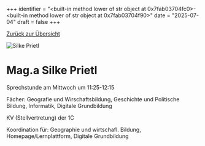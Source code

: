 
+++
identifier = "<built-in method lower of str object at 0x7fab03704fc0>-<built-in method lower of str object at 0x7fab03704f90>"
date = "2025-07-04"
draft = false
+++

 [Zurück zur Übersicht](/schule/lehrpersonal/)

<div class="row">
<div class="column">
<img src="/images/personal/Prietl.jpg" alt="Silke Prietl"> 
</div>
<div class="column">

# Mag.a Silke Prietl 

Sprechstunde am Mittwoch um 11:25-12:15

Fächer: Geografie und Wirschaftsbildung,  Geschichte und Politische Bildung,  Informatik,  Digitale Grundbildung



KV (Stellvertretung) der 1C







Koordination für: Geographie und wirtschafl. Bildung, Homepage/Lernplattform, Digitale Grundbildung



</div>
</div> 


